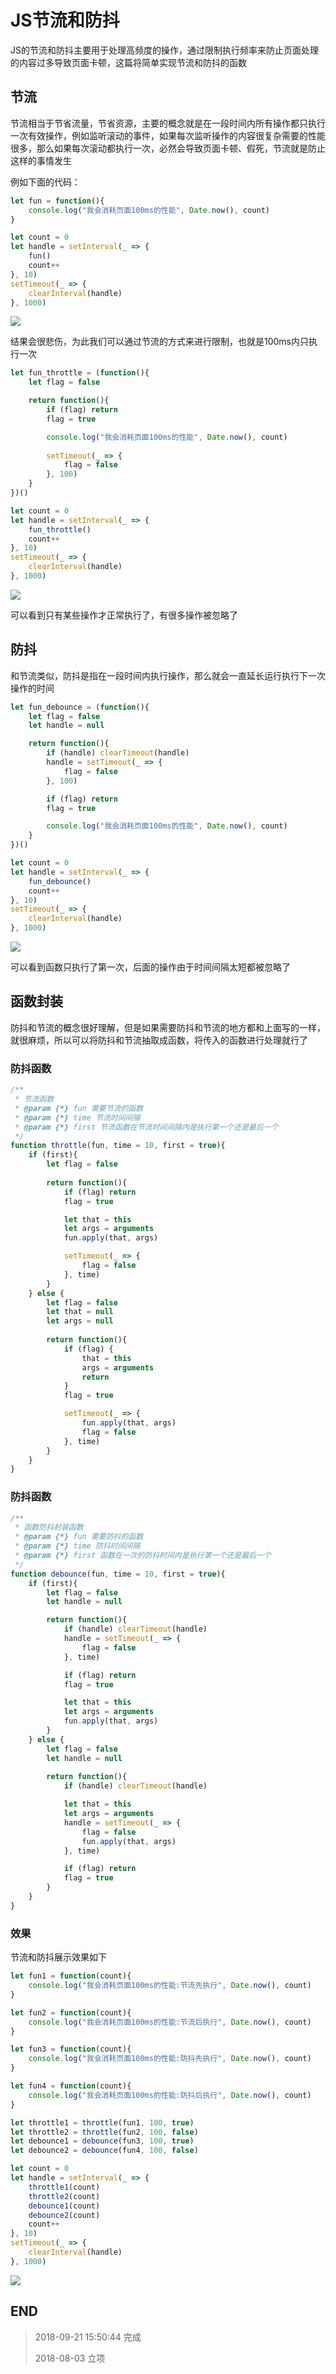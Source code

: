 # JS节流和防抖

JS的节流和防抖主要用于处理高频度的操作，通过限制执行频率来防止页面处理的内容过多导致页面卡顿，这篇将简单实现节流和防抖的函数

## 节流

节流相当于节省流量，节省资源，主要的概念就是在一段时间内所有操作都只执行一次有效操作，例如监听滚动的事件，如果每次监听操作的内容很复杂需要的性能很多，那么如果每次滚动都执行一次，必然会导致页面卡顿、假死，节流就是防止这样的事情发生

例如下面的代码：

``` javascript
let fun = function(){
    console.log("我会消耗页面100ms的性能", Date.now(), count)
}

let count = 0
let handle = setInterval(_ => {
    fun()
    count++
}, 10)
setTimeout(_ => {
    clearInterval(handle)
}, 1000)
```

![](http://o7yupdhjc.bkt.clouddn.com/18-9-21/81639433.jpg)

结果会很悲伤，为此我们可以通过节流的方式来进行限制，也就是100ms内只执行一次

``` javascript
let fun_throttle = (function(){
    let flag = false

    return function(){
        if (flag) return
        flag = true

        console.log("我会消耗页面100ms的性能", Date.now(), count)
        
        setTimeout(_ => {
            flag = false
        }, 100)
    }
})()

let count = 0
let handle = setInterval(_ => {
    fun_throttle()
    count++
}, 10)
setTimeout(_ => {
    clearInterval(handle)
}, 1000)
```

![](http://o7yupdhjc.bkt.clouddn.com/18-9-21/49516254.jpg)

可以看到只有某些操作才正常执行了，有很多操作被忽略了

## 防抖

和节流类似，防抖是指在一段时间内执行操作，那么就会一直延长运行执行下一次操作的时间

``` javascript
let fun_debounce = (function(){
    let flag = false
    let handle = null

    return function(){
        if (handle) clearTimeout(handle)
        handle = setTimeout(_ => {
            flag = false
        }, 100)

        if (flag) return
        flag = true

        console.log("我会消耗页面100ms的性能", Date.now(), count)
    }
})()

let count = 0
let handle = setInterval(_ => {
    fun_debounce()
    count++
}, 10)
setTimeout(_ => {
    clearInterval(handle)
}, 1000)
```

![](http://o7yupdhjc.bkt.clouddn.com/18-9-21/16618706.jpg)

可以看到函数只执行了第一次，后面的操作由于时间间隔太短都被忽略了

## 函数封装

防抖和节流的概念很好理解，但是如果需要防抖和节流的地方都和上面写的一样，就很麻烦，所以可以将防抖和节流抽取成函数，将传入的函数进行处理就行了

### 防抖函数

``` javascript
/**
 * 节流函数
 * @param {*} fun 需要节流的函数
 * @param {*} time 节流时间间隔
 * @param {*} first 节流函数在节流时间间隔内是执行第一个还是最后一个
 */
function throttle(fun, time = 10, first = true){
    if (first){
        let flag = false
    
        return function(){
            if (flag) return
            flag = true

            let that = this
            let args = arguments
            fun.apply(that, args)

            setTimeout(_ => {
                flag = false
            }, time)
        }
    } else {
        let flag = false
        let that = null
        let args = null
    
        return function(){
            if (flag) {
                that = this
                args = arguments
                return
            }
            flag = true

            setTimeout(_ => {
                fun.apply(that, args)
                flag = false
            }, time)
        }
    }
}
```

### 防抖函数

``` javascript
/**
 * 函数防抖封装函数
 * @param {*} fun 需要防抖的函数
 * @param {*} time 防抖时间间隔
 * @param {*} first 函数在一次的防抖时间内是执行第一个还是最后一个
 */
function debounce(fun, time = 10, first = true){
    if (first){
        let flag = false
        let handle = null

        return function(){
            if (handle) clearTimeout(handle)
            handle = setTimeout(_ => {
                flag = false
            }, time)

            if (flag) return
            flag = true

            let that = this
            let args = arguments
            fun.apply(that, args)
        }
    } else {
        let flag = false
        let handle = null
    
        return function(){
            if (handle) clearTimeout(handle)

            let that = this
            let args = arguments
            handle = setTimeout(_ => {
                flag = false
                fun.apply(that, args)
            }, time)

            if (flag) return
            flag = true
        }
    }
}
```

### 效果

节流和防抖展示效果如下

``` javascript
let fun1 = function(count){
    console.log("我会消耗页面100ms的性能:节流先执行", Date.now(), count)
}

let fun2 = function(count){
    console.log("我会消耗页面100ms的性能:节流后执行", Date.now(), count)
}

let fun3 = function(count){
    console.log("我会消耗页面100ms的性能:防抖先执行", Date.now(), count)
}

let fun4 = function(count){
    console.log("我会消耗页面100ms的性能:防抖后执行", Date.now(), count)
}

let throttle1 = throttle(fun1, 100, true)
let throttle2 = throttle(fun2, 100, false)
let debounce1 = debounce(fun3, 100, true)
let debounce2 = debounce(fun4, 100, false)

let count = 0
let handle = setInterval(_ => {
    throttle1(count)
    throttle2(count)
    debounce1(count)
    debounce2(count)
    count++
}, 10)
setTimeout(_ => {
    clearInterval(handle)
}, 1000)
```

![](http://o7yupdhjc.bkt.clouddn.com/18-9-21/24133946.jpg)

## END

>   2018-09-21 15:50:44  完成
> 
>   2018-08-03  立项